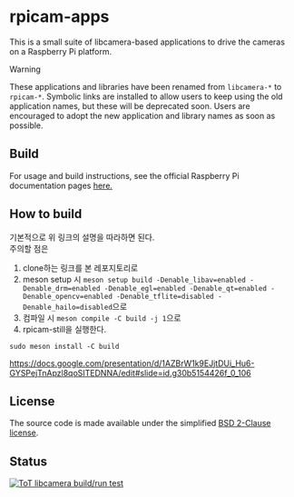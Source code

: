 # rpicam-apps
This is a small suite of libcamera-based applications to drive the cameras on a Raspberry Pi platform.

>[!WARNING]
>These applications and libraries have been renamed from `libcamera-*` to `rpicam-*`. Symbolic links are installed to allow users to keep using the old application names, but these will be deprecated soon. Users are encouraged to adopt the new application and library names as soon as possible.

Build
-----
For usage and build instructions, see the official Raspberry Pi documentation pages [here.](https://www.raspberrypi.com/documentation/computers/camera_software.html#building-libcamera-and-rpicam-apps)        

How to build
-----
기본적으로 위 링크의 설명을 따라하면 된다.  
주의할 점은     
1. clone하는 링크를 본 레포지토리로
2. meson setup 시 `meson setup build -Denable_libav=enabled -Denable_drm=enabled -Denable_egl=enabled -Denable_qt=enabled -Denable_opencv=enabled -Denable_tflite=disabled -Denable_hailo=disabled`으로 
3. 컴파일 시 `meson compile -C build -j 1`으로
4. rpicam-still을 실행한다.

```sudo meson install -C build```

https://docs.google.com/presentation/d/1AZBrW1k9EJjtDUi_Hu6-GYSPejTnApzl8qoSITEDNNA/edit#slide=id.g30b5154426f_0_106

License
-------

The source code is made available under the simplified [BSD 2-Clause license](https://spdx.org/licenses/BSD-2-Clause.html).

Status
------

[![ToT libcamera build/run test](https://github.com/raspberrypi/rpicam-apps/actions/workflows/rpicam-test.yml/badge.svg)](https://github.com/raspberrypi/rpicam-apps/actions/workflows/rpicam-test.yml)
